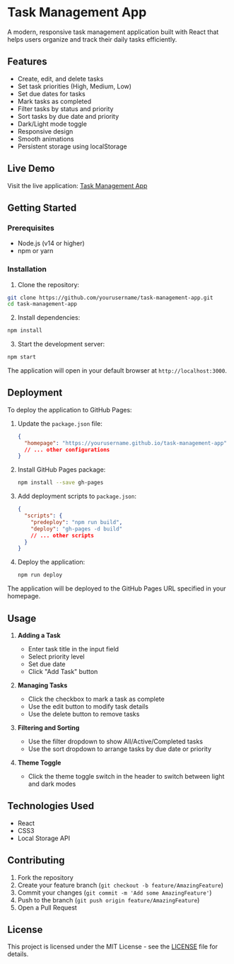 # Task Management App

A modern, responsive task management application built with React that helps users organize and track their daily tasks efficiently.

## Features

- Create, edit, and delete tasks
- Set task priorities (High, Medium, Low)
- Set due dates for tasks
- Mark tasks as completed
- Filter tasks by status and priority
- Sort tasks by due date and priority
- Dark/Light mode toggle
- Responsive design
- Smooth animations
- Persistent storage using localStorage

## Live Demo

Visit the live application: [Task Management App](https://yourusername.github.io/task-management-app)

## Getting Started

### Prerequisites

- Node.js (v14 or higher)
- npm or yarn

### Installation

1. Clone the repository:

```bash
git clone https://github.com/yourusername/task-management-app.git
cd task-management-app
```

2. Install dependencies:

```bash
npm install
```

3. Start the development server:

```bash
npm start
```

The application will open in your default browser at `http://localhost:3000`.

## Deployment

To deploy the application to GitHub Pages:

1. Update the `package.json` file:

   ```json
   {
     "homepage": "https://yourusername.github.io/task-management-app"
     // ... other configurations
   }
   ```

2. Install GitHub Pages package:

   ```bash
   npm install --save gh-pages
   ```

3. Add deployment scripts to `package.json`:

   ```json
   {
     "scripts": {
       "predeploy": "npm run build",
       "deploy": "gh-pages -d build"
       // ... other scripts
     }
   }
   ```

4. Deploy the application:
   ```bash
   npm run deploy
   ```

The application will be deployed to the GitHub Pages URL specified in your homepage.

## Usage

1. **Adding a Task**

   - Enter task title in the input field
   - Select priority level
   - Set due date
   - Click "Add Task" button

2. **Managing Tasks**

   - Click the checkbox to mark a task as complete
   - Use the edit button to modify task details
   - Use the delete button to remove tasks

3. **Filtering and Sorting**

   - Use the filter dropdown to show All/Active/Completed tasks
   - Use the sort dropdown to arrange tasks by due date or priority

4. **Theme Toggle**
   - Click the theme toggle switch in the header to switch between light and dark modes

## Technologies Used

- React
- CSS3
- Local Storage API

## Contributing

1. Fork the repository
2. Create your feature branch (`git checkout -b feature/AmazingFeature`)
3. Commit your changes (`git commit -m 'Add some AmazingFeature'`)
4. Push to the branch (`git push origin feature/AmazingFeature`)
5. Open a Pull Request

## License

This project is licensed under the MIT License - see the [LICENSE](LICENSE) file for details.
